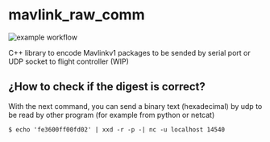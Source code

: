 # mavlink_raw_comm

![example workflow](https://github.com/fgonzalezr1998/mavlink_raw_comm/actions/workflows/cmake.yml/badge.svg)

C++ library to encode Mavlinkv1 packages to be sended by serial port or UDP socket to flight controller (WIP)

## ¿How to check if the digest is correct?

With the next command, you can send a binary text (hexadecimal) by udp to be read by other program (for example from python or netcat)

```
$ echo 'fe3600ff00fd02' | xxd -r -p -| nc -u localhost 14540
```